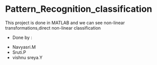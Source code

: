 # Pattern_Recognition_classification
This project is done in MATLAB and we can see non-linear transformations,direct non-linear classification
* Done by :
- Navyasri.M
- Sruti.P
- vishnu sreya.Y
